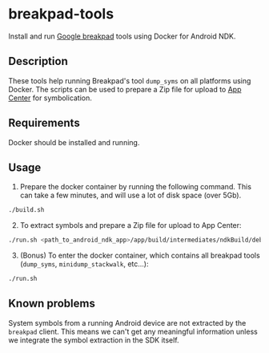 # breakpad-tools
Install and run [Google breakpad](https://chromium.googlesource.com/breakpad/breakpad/) tools using Docker for Android NDK.

## Description
These tools help running Breakpad's tool `dump_syms` on all platforms using Docker.
The scripts can be used to prepare a Zip file for upload to [App Center](https://appcenter.ms) for symbolication.

## Requirements
Docker should be installed and running.

## Usage
1. Prepare the docker container by running the following command.
This can take a few minutes, and will use a lot of disk space (over 5Gb).
```bash
./build.sh
```

2. To extract symbols and prepare a Zip file for upload to App Center:
```bash
./run.sh <path_to_android_ndk_app>/app/build/intermediates/ndkBuild/debug/obj/local/*/*.so
```

3. (Bonus) To enter the docker container, which contains all breakpad tools (`dump_syms`, `minidump_stackwalk`, etc...):
```bash
./run.sh
```

## Known problems
System symbols from a running Android device are not extracted by the `breakpad` client.
This means we can't get any meaningful information unless we integrate the symbol extraction in the SDK itself.
